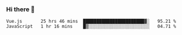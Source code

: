 ### Hi there 👋

<!--
**xin-code/Xin-code** is a ✨ _special_ ✨ repository because its `README.md` (this file) appears on your GitHub profile.

Here are some ideas to get you started:
<!--START_SECTION:waka-->
```text
Vue.js       25 hrs 46 mins  ███████████████████████▓░   95.21 % 
JavaScript   1 hr 16 mins    █▒░░░░░░░░░░░░░░░░░░░░░░░   04.71 % 
```
<!--END_SECTION:waka-->
